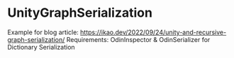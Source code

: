# UnityGraphSerialization
Example for blog article: https://ikao.dev/2022/09/24/unity-and-recursive-graph-serialization/
Requirements: OdinInspector & OdinSerializer for Dictionary Serialization
